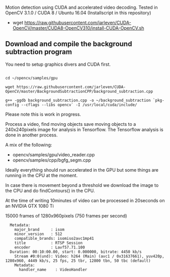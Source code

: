 Motion detection using CUDA and accelerated video decoding.
Tested in OpenCV 3.1.0 / CUDA 8 / Ubuntu 16.04 (Installscript in this repository)

 * wget https://raw.githubusercontent.com/jarleven/CUDA-OpenCV/master/CUDA8-OpenCV310/install-CUDA-OpenCV.sh
 
## Download and compile the background subtraction program
You need to setup graphics divers and CUDA first.
```

cd ~/opencv/samples/gpu

wget https://raw.githubusercontent.com/jarleven/CUDA-OpenCV/master/BackgroundSubtractionCPP/background_subtraction.cpp

g++ -ggdb background_subtraction.cpp -o ~/background_subtraction `pkg-config --cflags --libs opencv` -I /usr/local/cuda/include/

```

Please note this is work in progress.

Process a video, find moving objects save moving objects to a 240x240pixels image for analysis in Tensorflow. The Tensorflow analysis is done in another process.


A mix of the following:
* opencv/samples/gpu/video_reader.cpp
* opencv/samples/cpp/bgfg_segm.cpp


Ideally everything should run accelerated in the GPU but some things are running in the CPU at the moment.

In case there is movement beyond a threshold we download the image to the CPU and do findContours() in the CPU.



At the time of writing 10minutes of video can be processed in 20seconds on an NVIDIA GTX 1080 Ti

15000 frames of 1280x960pixels  (750 frames per second)
```
  Metadata:
    major_brand     : isom
    minor_version   : 512
    compatible_brands: isomiso2avc1mp41
    title           : RTSP Session
    encoder         : Lavf57.71.100
  Duration: 00:10:00.00, start: 0.000000, bitrate: 4450 kb/s
    Stream #0:0(und): Video: h264 (Main) (avc1 / 0x31637661), yuv420p, 1280x960, 4449 kb/s, 25 fps, 25 tbr, 12800 tbn, 50 tbc (default)
    Metadata:
      handler_name    : VideoHandler
```

